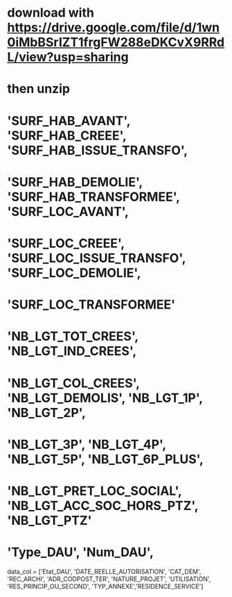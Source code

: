 # download with https://drive.google.com/file/d/1wn0iMbBSrIZT1frgFW288eDKCvX9RRdL/view?usp=sharing
# then unzip  
# 'SURF_HAB_AVANT', 'SURF_HAB_CREEE', 'SURF_HAB_ISSUE_TRANSFO',
#        'SURF_HAB_DEMOLIE', 'SURF_HAB_TRANSFORMEE', 'SURF_LOC_AVANT',
#        'SURF_LOC_CREEE', 'SURF_LOC_ISSUE_TRANSFO', 'SURF_LOC_DEMOLIE',
#        'SURF_LOC_TRANSFORMEE'

# 'NB_LGT_TOT_CREES', 'NB_LGT_IND_CREES',
#        'NB_LGT_COL_CREES', 'NB_LGT_DEMOLIS', 'NB_LGT_1P', 'NB_LGT_2P',
#        'NB_LGT_3P', 'NB_LGT_4P', 'NB_LGT_5P', 'NB_LGT_6P_PLUS',
#        'NB_LGT_PRET_LOC_SOCIAL', 'NB_LGT_ACC_SOC_HORS_PTZ', 'NB_LGT_PTZ'

# 'Type_DAU', 'Num_DAU',
data_col = ['Etat_DAU',
           'DATE_REELLE_AUTORISATION',
           'CAT_DEM',
           'REC_ARCHI', 'ADR_CODPOST_TER',
           'NATURE_PROJET', 'UTILISATION', 'RES_PRINCIP_OU_SECOND', 'TYP_ANNEXE','RESIDENCE_SERVICE']